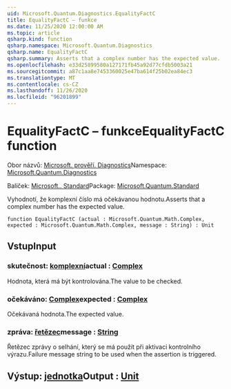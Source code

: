 ```yaml
---
uid: Microsoft.Quantum.Diagnostics.EqualityFactC
title: EqualityFactC – funkce
ms.date: 11/25/2020 12:00:00 AM
ms.topic: article
qsharp.kind: function
qsharp.namespace: Microsoft.Quantum.Diagnostics
qsharp.name: EqualityFactC
qsharp.summary: Asserts that a complex number has the expected value.
ms.openlocfilehash: e33d25899580a127171fb45a92d77cfdb5003a21
ms.sourcegitcommit: a87c1aa8e7453360025e47ba614f25b02ea84ec3
ms.translationtype: MT
ms.contentlocale: cs-CZ
ms.lasthandoff: 11/26/2020
ms.locfileid: "96201899"
---
```

# <a name="equalityfactc-function"></a><span data-ttu-id="8916b-102">EqualityFactC – funkce</span><span class="sxs-lookup"><span data-stu-id="8916b-102">EqualityFactC function</span></span>

<span data-ttu-id="8916b-103">Obor názvů: [Microsoft. prověří. Diagnostics](xref:Microsoft.Quantum.Diagnostics)</span><span class="sxs-lookup"><span data-stu-id="8916b-103">Namespace: [Microsoft.Quantum.Diagnostics](xref:Microsoft.Quantum.Diagnostics)</span></span>

<span data-ttu-id="8916b-104">Balíček: [Microsoft.. Standard](https://nuget.org/packages/Microsoft.Quantum.Standard)</span><span class="sxs-lookup"><span data-stu-id="8916b-104">Package: [Microsoft.Quantum.Standard](https://nuget.org/packages/Microsoft.Quantum.Standard)</span></span>


<span data-ttu-id="8916b-105">Vyhodnotí, že komplexní číslo má očekávanou hodnotu.</span><span class="sxs-lookup"><span data-stu-id="8916b-105">Asserts that a complex number has the expected value.</span></span>

```qsharp
function EqualityFactC (actual : Microsoft.Quantum.Math.Complex, expected : Microsoft.Quantum.Math.Complex, message : String) : Unit
```


## <a name="input"></a><span data-ttu-id="8916b-106">Vstup</span><span class="sxs-lookup"><span data-stu-id="8916b-106">Input</span></span>

### <a name="actual--complex"></a><span data-ttu-id="8916b-107">skutečnost: [komplexní](xref:Microsoft.Quantum.Math.Complex)</span><span class="sxs-lookup"><span data-stu-id="8916b-107">actual : [Complex](xref:Microsoft.Quantum.Math.Complex)</span></span>

<span data-ttu-id="8916b-108">Hodnota, která má být kontrolována.</span><span class="sxs-lookup"><span data-stu-id="8916b-108">The value to be checked.</span></span>


### <a name="expected--complex"></a><span data-ttu-id="8916b-109">očekáváno: [Complex](xref:Microsoft.Quantum.Math.Complex)</span><span class="sxs-lookup"><span data-stu-id="8916b-109">expected : [Complex](xref:Microsoft.Quantum.Math.Complex)</span></span>

<span data-ttu-id="8916b-110">Očekávaná hodnota.</span><span class="sxs-lookup"><span data-stu-id="8916b-110">The expected value.</span></span>


### <a name="message--string"></a><span data-ttu-id="8916b-111">zpráva: [řetězec](xref:microsoft.quantum.lang-ref.string)</span><span class="sxs-lookup"><span data-stu-id="8916b-111">message : [String](xref:microsoft.quantum.lang-ref.string)</span></span>

<span data-ttu-id="8916b-112">Řetězec zprávy o selhání, který se má použít při aktivaci kontrolního výrazu.</span><span class="sxs-lookup"><span data-stu-id="8916b-112">Failure message string to be used when the assertion is triggered.</span></span>



## <a name="output--unit"></a><span data-ttu-id="8916b-113">Výstup: [jednotka](xref:microsoft.quantum.lang-ref.unit)</span><span class="sxs-lookup"><span data-stu-id="8916b-113">Output : [Unit](xref:microsoft.quantum.lang-ref.unit)</span></span>

